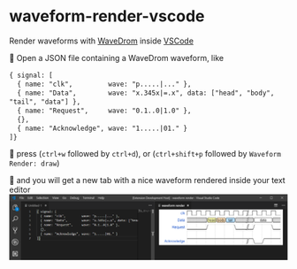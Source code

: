 # waveform-render-vscode
Render waveforms with [WaveDrom](https://github.com/wavedrom/wavedrom) inside [VSCode](https://code.visualstudio.com/)


:page_with_curl: Open a JSON file containing a WaveDrom waveform, like
```
{ signal: [
  { name: "clk",         wave: "p.....|..." },
  { name: "Data",        wave: "x.345x|=.x", data: ["head", "body", "tail", "data"] },
  { name: "Request",     wave: "0.1..0|1.0" },
  {},
  { name: "Acknowledge", wave: "1.....|01." }
]}
```

:musical_keyboard: press (`ctrl+w` followed by `ctrl+d`), or (`ctrl+shift+p` followed by `Waveform Render: draw`)

:rainbow: and you will get a new tab with a nice waveform rendered inside your text editor
![waveform render vscode example](/media/demo_0.png)

